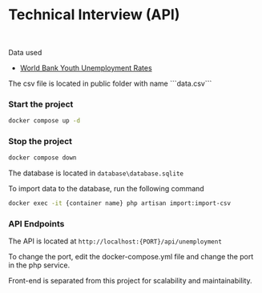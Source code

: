 <h1>Technical Interview (API)</h1>
<br>
<p>Data used</p>
<ul>
<li><a href="https://www.kaggle.com/datasets/sovannt/world-bank-youth-unemployment">World Bank Youth Unemployment Rates</a></li>
</ul>
The csv file is located in public folder with name ```data.csv```

### Start the project<br>
```sh
docker compose up -d
```

### Stop the project

```sh 
docker compose down
```

The database is located in ```database\database.sqlite```

To import data to the database, run the following command<br>
```sh
docker exec -it {container name} php artisan import:import-csv
```
### API Endpoints
The API is located at ```http://localhost:{PORT}/api/unemployment```<br>

To change the port, edit the docker-compose.yml file and change the port in the php service.<br>

Front-end is separated from this project for scalability and maintainability.

